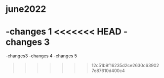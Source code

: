 # june2022

-changes 1
<<<<<<< HEAD
-changes 3
=======

-changes3
-changes 4
-changes 5






>>>>>>> 12c51b9f16235d2ce2630c639027e87610d400c4
